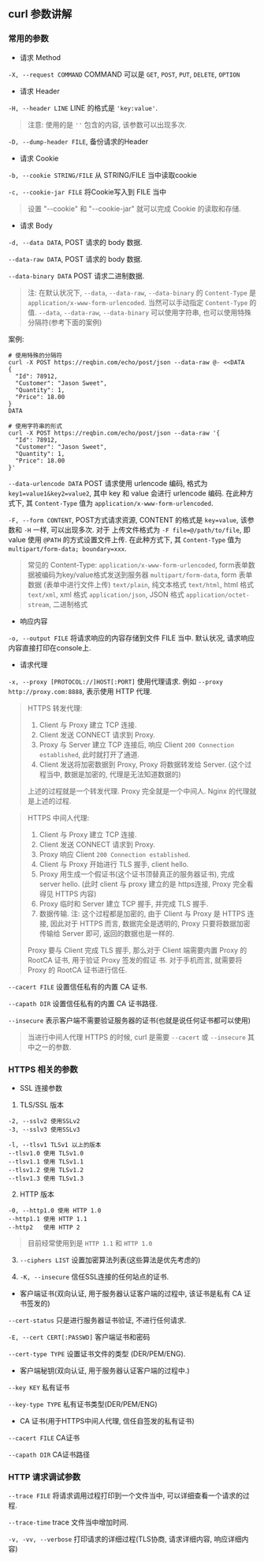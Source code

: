 ## curl 参数讲解

### 常用的参数

- 请求 Method

`-X, --request COMMAND` COMMAND 可以是 `GET`, `POST`, `PUT`, `DELETE`, `OPTION`

- 请求 Header

`-H, --header LINE` LINE 的格式是 `'key:value'`.

> 注意: 使用的是 `''` 包含的内容, 该参数可以出现多次.

`-D, --dump-header FILE`, 备份请求的Header 

- 请求 Cookie 

`-b, --cookie STRING/FILE` 从 STRING/FILE 当中读取cookie

`-c, --cookie-jar FILE` 将Cookie写入到 FILE 当中

> 设置 "--cookie" 和 "--cookie-jar" 就可以完成 Cookie 的读取和存储. 

- 请求 Body 

`-d, --data DATA`, POST 请求的 body 数据. 

`--data-raw DATA`, POST 请求的 body 数据.

`--data-binary DATA` POST 请求二进制数据.

> 注: 在默认状况下, `--data`, `--data-raw`, `--data-binary` 的 `Content-Type` 是 
`application/x-www-form-urlencoded`. 当然可以手动指定 `Content-Type` 的值.
> `--data`, `--data-raw`, `--data-binary` 可以使用字符串, 也可以使用特殊分隔符(参考下面的案例)

案例:

```
# 使用特殊的分隔符
curl -X POST https://reqbin.com/echo/post/json --data-raw @- <<DATA
{             
  "Id": 78912,
  "Customer": "Jason Sweet",
  "Quantity": 1,
  "Price": 18.00
}
DATA

# 使用字符串的形式
curl -X POST https://reqbin.com/echo/post/json --data-raw '{             
  "Id": 78912,
  "Customer": "Jason Sweet",
  "Quantity": 1,
  "Price": 18.00
}'
```

`--data-urlencode DATA` POST 请求使用 urlencode 编码, 格式为 `key1=value1&key2=value2`, 其中 key 和 value 
会进行 urlencode 编码. 在此种方式下, 其 `Content-Type` 值为 `application/x-www-form-urlencoded`.


`-F, --form CONTENT`, POST方式请求资源, CONTENT 的格式是 `key=value`, 该参数和 `-H` 一样, 可以出现多次. 对于
上传文件格式为 `-F file=@/path/to/file`, 即 value 使用 `@PATH` 的方式设置文件上传.
在此种方式下, 其 `Content-Type` 值为 `multipart/form-data; boundary=xxx`.

> 常见的 Content-Type:
> `application/x-www-form-urlencoded`, form表单数据被编码为key/value格式发送到服务器
> `multipart/form-data`, form 表单数据 (表单中进行文件上传)
> `text/plain`, 纯文本格式
> `text/html`, html 格式
> `text/xml`, xml 格式
> `application/json`, JSON 格式
> `application/octet-stream`, 二进制格式


- 响应内容

`-o, --output FILE` 将请求响应的内容存储到文件 FILE 当中. 默认状况, 请求响应内容直接打印在console上.


- 请求代理

`-x, --proxy [PROTOCOL://]HOST[:PORT]` 使用代理请求. 例如 `--proxy http://proxy.com:8888`, 表示使用 HTTP
代理. 

> HTTPS 转发代理:
> 1. Client 与 Proxy 建立 TCP 连接.
> 1. Client 发送 CONNECT 请求到 Proxy.
> 2. Proxy 与 Server 建立 TCP 连接后, 响应 Client `200 Connection established`, 此时就打开了通道.
> 3. Client 发送将加密数据到 Proxy, Proxy 将数据转发给 Server. (这个过程当中, 数据是加密的, 代理是无法知道数据的)
>
> 上述的过程就是一个转发代理. Proxy 完全就是一个中间人. Nginx 的代理就是上述的过程.

> HTTPS 中间人代理:
> 1. Client 与 Proxy 建立 TCP 连接.
> 1. Client 发送 CONNECT 请求到 Proxy.
> 2. Proxy 响应 Client `200 Connection established`. 
> 3. Client 与 Proxy 开始进行 TLS 握手, client hello.
> 4. Proxy 用生成一个假证书(这个证书顶替真正的服务器证书), 完成 server hello. (此时 client 与 proxy 建立的是 
> https连接, Proxy 完全看得见 HTTPS 内容)
> 5. Proxy 临时和 Server 建立 TCP 握手, 并完成 TLS 握手.
> 6. 数据传输. 注: 这个过程都是加密的, 由于 Client 与 Proxy 是 HTTPS 连接, 因此对于 HTTPS 而言, 数据完全是透明的,
> Proxy 只要将数据加密传输给 Server 即可, 返回的数据也是一样的.
>
> Proxy 要与 Client 完成 TLS 握手, 那么对于 Client 端需要内置 Proxy 的 RootCA 证书, 用于验证 Proxy 签发的假证
书. 对于手机而言, 就需要将 Proxy 的 RootCA 证书进行信任.

`--cacert FILE` 设置信任私有的内置 CA 证书. 

`--capath DIR` 设置信任私有的内置 CA 证书路径.

`--insecure` 表示客户端不需要验证服务器的证书(也就是说任何证书都可以使用)

> 当进行中间人代理 HTTPS 的时候, curl 是需要 `--cacert` 或 `--insecure` 其中之一的参数. 


### HTTPS 相关的参数

- SSL 连接参数

1) TLS/SSL 版本 
```
-2, --sslv2 使用SSLv2
-3, --sslv3 使用SSLv3

-l, --tlsv1 TLSv1 以上的版本
--tlsv1.0 使用 TLSv1.0
--tlsv1.1 使用 TLSv1.1
--tlsv1.2 使用 TLSv1.2
--tlsv1.3 使用 TLSv1.3
```
   
2) HTTP 版本
``` 
-0, --http1.0 使用 HTTP 1.0
--http1.1 使用 HTTP 1.1
--http2   使用 HTTP 2 
```

> 目前经常使用到是 `HTTP 1.1` 和 `HTTP 1.0`

3) `--ciphers LIST` 设置加密算法列表(这些算法是优先考虑的)

4) `-K, --insecure` 信任SSL连接的任何站点的证书.


- 客户端证书(双向认证, 用于服务器认证客户端的过程中, 该证书是私有 CA 证书签发的)

`--cert-status` 只是进行服务器证书验证, 不进行任何请求.

`-E, --cert CERT[:PASSWD]` 客户端证书和密码

`--cert-type TYPE` 设置证书文件的类型 (DER/PEM/ENG). 


- 客户端秘钥(双向认证, 用于服务器认证客户端的过程中.) 

`--key KEY` 私有证书

`--key-type TYPE` 私有证书类型(DER/PEM/ENG)


- CA 证书(用于HTTPS中间人代理, 信任自签发的私有证书)

`--cacert FILE` CA证书

`--capath DIR` CA证书路径


### HTTP 请求调试参数

`--trace FILE` 将请求调用过程打印到一个文件当中, 可以详细查看一个请求的过程.

`--trace-time` trace 文件当中增加时间.

`-v, -vv, --verbose` 打印请求的详细过程(TLS协商, 请求详细内容, 响应详细内容)

